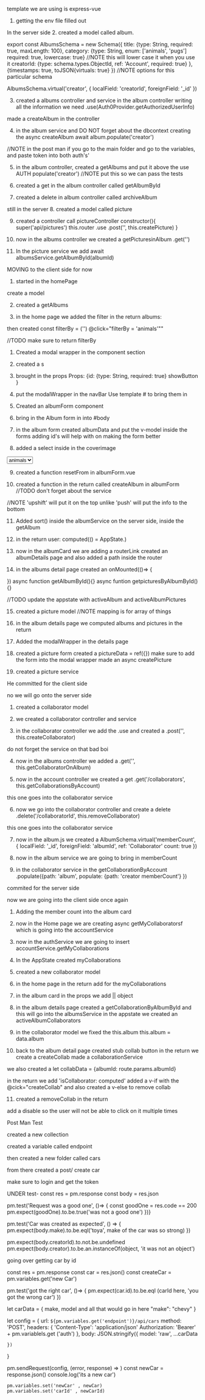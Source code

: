 <!-- SECTION 9/18 -->

template we are using is express-vue

1. getting the env file filled out

In the server side
2. created a model called album.

export const AlbumsSchema = new Schema({
    title: {type: String, required: true, maxLength: 100},
    category: {type: String, enum: ['animals', 'pugs'] required: true, lowercase: true}  //NOTE this will lower case it when you use it
    creatorId: {type: schema.types.ObjectId, ref: 'Account', required: true}
},{timestamps: true, toJSON{virtuals: true} }) //NOTE options for this particular schema

AlbumsSchema.virtual('creator', {
    localField: 'creatorId',
    foreignField: '_id'
})


3. created a albums controller and service
in the album controller 
writing all the information we need 
.use(Auth0Provider.getAuthorizedUserInfo)

made a createAlbum in the controller

4. in the album service and DO NOT forget about the dbcontext
creating the async createAlbum
await album.populate('creator')

//NOTE in the post man if you go to the main folder and go to the variables, and paste token into both auth's'

5. in the album controller, created a getAlbums and put it above the use AUTH
populate('creator') //NOTE put this so we can pass the tests

6. created a get in the album controller called getAlbumById

7. created a delete in album controller called archiveAlbum

still in the server 
8. created a model called picture


9. created a controller call pictureController
constructor(){
    super('api/pictures')
    this.router
    .use
    .post('', this.createPicture)
}

10. now in the albums controller we created a getPicturesinAlbum
.get('')

11. In the picture service we add await albumsService.getAlbumById(albumId)


MOVING to the client side for now

1. started in the homePage

create a model

2. created a getAlbums


3. in the home page we added the filter in the return albums:

then created
const filterBy = ('')
@click="filterBy = 'animals'""

//TODO make sure to return filterBy


<!-- SECTION 9/19 -->

1. Created a modal wrapper in the component section

2. created a <slot>s 

3. brought in the props
Props: {id: {type: String, required: true} showButton }

4. put the modalWrapper in the navBar
    Use template # to bring them in 

5. Created an albumForm component

6. bring in the Album form in into #body 

7. in the album form
created albumData and put the v-model inside the forms
adding id's will help with on making the form better


8. added a select inside in the coverimage 
<select v-model="albumData.category" id="">
<option value="animals"> animals</option>
</select>

9. created a function resetFrom in albumForm.vue

10. created a function in the return called createAlbum in albumForm
//TODO don't forget about the service

//NOTE 'upshift' will put it on the top unlike 'push' will put the info to the bottom

11. Added sort()
inside the albumService on the server side, inside the getAlbum

12. in the return
user: computed(() = AppState.)

13. now in the albumCard we are adding a routerLink
created an albumDetails page and also added a path inside the router 

14. in the albums detail page 
created an onMounted(()=> {

})
async function getAlbumById(){}
async funtion getpicturesByAlbumById(){}

//TODO update the appstate with activeAlbum and activeAlbumPictures


15. created a picture model 
//NOTE mapping is for array of things


16. in the album details page we computed albums and pictures in the return

17. Added the modalWrapper in the details page  

18. created a picture form 
created a pictureData = ref({})
make sure to add the form into the modal wrapper
made an async createPicture

19. created a picture service 

He committed for the client side 



no we will go onto the server side 

1. created a collaborator model 


2. we created a collaborator controller and service 


3. in the collaborator controller 
we add the .use
and created a .post('', this.createCollaborator)

do not forget the service on that bad boi

4. now in the albums controller we added a 
.get('', this.getCollaboratorOnAlbum)

5. now in the account controller we created a get
.get('/collaborators', this.getCollaborationsByAccount)

this one goes into the collaborator service 

6. now we go into the collaborator controller and create a delete
.delete('/collaboratorId', this.removeCollaborator)

this one goes into the collaborator service

7. now in the album.js we created a 
AlbumSchema.virtual('memberCount', {
    localField: '_id',
    foreignField: 'albumId',
    ref: 'Collaborator'
    count: true
})


9. now in the album service
we are going to bring in memberCount

10. in the collaborator service
in the getCollaborationByAccount
.populate({path: 'album', populate: {path: 'creator memberCount'} })

commited for the server side 



now we are going into the client side once again 

1. Adding the member count into the album card

2. now in the Home page we are creating async getMyCollaboratorsf
which is going into the accountService

3. now in the authService we are going to insert
accountService.getMyCollaborations 

4. In the AppState created 
myCollaborations

5. created a new collaborator model

6. in the home page 
in the return
add for the myCollaborations

7. in the album card
in the props we add 
|| object


8. in the album details page
created a getCollaborationByAlbumById
and this will go into the albumsService
in the appstate we created an activeAlbumCollaborators

9. in the collaborator model we fixed the this.album
this.album = data.album

10. back to the album detail page
created stub collab button 
in the return we create a createCollab
made a collaborationService

we also created a
let collabData = {albumId: route.params.albumId}


in the return we add 'isCollaborator: computed'
added a v-if with the @cick="createCollab"
and also created a v-else to remove collab 

11. created a removeCollab in the return 

add a disable so the user will not be able to click on it multiple times




<!-- STUB 10/4 -->

Post Man Test

created a new collection

created a variable called endpoint

then created a new folder called cars

from there created a post/ create car

make sure to login and get the token 

UNDER test-
const res = pm.response
const body = res.json


pm.test('Request was a good one', ()=> {
const goodOne = res.code == 200
pm.expect(goodOne).to.be.true('was not a good one')
})}


pm.test('Car was created as expected', () => {
    pm.expect(body.make).to.be.eql('toya', make of the car was so strong)
})

pm.expect(body.creatorId).to.not.be.undefined
pm.expect(body.creator).to.be.an.instanceOf(object, 'it was not an object')


going over getting car by id

const res = pm.response
const car = res.json()
const createCar = pm.variables.get('new Car')

pm.test('got the right car', ()=> {
    pm.expect(car.id).to.be.eql
    (carId here, 'you got the wrong car')
})


let carData = {
    make, model and all that would go in here
    "make": "chevy"
}

let config = {
    url:  `${pm.variables.get('endpoint')}/api/cars`
    method: 'POST',
    headers: {
        'Content-Type': 'application/json'
        Authorization: 'Bearer' + pm.variablels.get
        ('auth')
    },
    body: JSON.stringify({
        model: 'raw',
        ...carData

    })
}

pm.sendRequest(config, (error, response) => )
    const newCar = response.json()
    console.log('its a new car')

    pm.variables.set('newCar' , newCar)
    pm.variables.set('carId' , newCarId)















